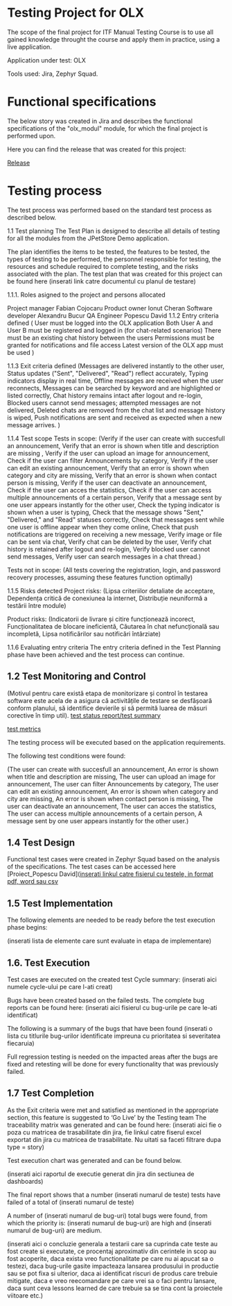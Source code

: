 # Testing Project for **OLX**
The scope of the final project for ITF Manual Testing Course is to use all gained knowledge throught the course and apply them in practice, using a live application.

Application under test: OLX

Tools used: Jira, Zephyr Squad.

# Functional specifications
The below story was created in Jira and describes the functional specifications of the "olx_modul" module, for which the final project is performed upon.

Here you can find the release that was created for this project:

[Release](https://github.com/davidgpop99/Manual_Testing_Project_For-OLX-.md/blob/main/release.png)

# Testing process
The test process was performed based on the standard test process as described below.

1.1 Test planning
The Test Plan is designed to describe all details of testing for all the modules from the JPetStore Demo application.

The plan identifies the items to be tested, the features to be tested, the types of testing to be performed, the personnel responsible for testing, the resources and schedule required to complete testing, and the risks associated with the plan. The test plan that was created for this project can be found here (inserati link catre documentul cu planul de testare)

1.1.1. Roles asigned to the project and persons allocated

Project manager Fabian Cojocaru
Product owner Ionut Cheran
Software developer Alexandru Bucur
QA Engineer Popescu David 
1.1.2 Entry criteria defined
( User must be logged into the OLX application
Both User A and User B must be registered and logged in (for chat-related scenarios)
There must be an existing chat history between the users
Permissions must be granted for notifications and file access
Latest version of the OLX app must be used
)

1.1.3 Exit criteria defined
(Messages are delivered instantly to the other user,
Status updates ("Sent", "Delivered", "Read") reflect accurately,
Typing indicators display in real time,
Offline messages are received when the user reconnects,
Messages can be searched by keyword and are highlighted or listed correctly,
Chat history remains intact after logout and re-login,
Blocked users cannot send messages; attempted messages are not delivered,
Deleted chats are removed from the chat list and message history is wiped,
Push notifications are sent and received as expected when a new message arrives.
)

1.1.4 Test scope
Tests in scope:
(Verify if the user can create with succesfull an announcement, Verify that an error is shown when title and description are missing
, Verify if the user can upload an image for announcement, Check if the user can filter Announcements by category, Verify if the user can edit an existing announcement, Verify that an error is shown when category and city are missing, Verify that an error is shown when contact person is missing, Verify if the user can deactivate an announcement, Check if the user can acces the statistics, Check if the user can access multiple announcements of a certain person, Verify that a message sent by one user appears instantly for the other user, Check the typing indicator is shown when a user is typing, Check that the message shows "Sent," "Delivered," and "Read" statuses correctly, Check that messages sent while one user is offline appear when they come online, Check that push notifications are triggered on receiving a new message, Verify image or file can be sent via chat, Verify chat can be deleted by the user, Verify chat history is retained after logout and re-login, Verify blocked user cannot send messages, Verify user can search messages in a chat thread.)

Tests not in scope:
(All tests covering the registration, login, and password recovery processes, assuming these features function optimally)

1.1.5 Risks detected
Project risks:
(Lipsa criteriilor detaliate de acceptare, Dependența critică de conexiunea la internet, Distribuție neuniformă a testării între module)

Product risks:
(Indicatorii de livrare și citire funcționează incorect, Funcționalitatea de blocare ineficientă, Căutarea în chat nefuncțională sau incompletă, Lipsa notificărilor sau notificări întârziate)

1.1.6 Evaluating entry criteria
The entry criteria defined in the Test Planning phase have been achieved and the test process can continue.

## 1.2 Test Monitoring and Control
(Motivul pentru care există etapa de monitorizare și control în testarea software este acela de a asigura că activitățile de testare se desfășoară conform planului, să identifice devierile și să permită luarea de măsuri corective în timp util). [test status report/test summary](https://github.com/davidgpop99/Manual_Testing_Project_For-OLX-.md/blob/main/testreportsummary.png) 

[test metrics](https://github.com/davidgpop99/Manual_Testing_Project_For-OLX-.md/blob/main/test%20metrics.png)

The testing process will be executed based on the application requirements. 

The following test conditions were found:

(The user can create with succesfull an announcement,
An error is shown when title and description are missing,
The user can upload an image for announcement,
The user can filter Announcements by category,
The user can edit an existing announcement,
An error is shown when category and city are missing,
An error is shown when contact person is missing,
The user can deactivate an announcement,
The user can acces the statistics,
The user can access multiple announcements of a certain person,
A message sent by one user appears instantly for the other user.)

## 1.4 Test Design
Functional test cases were created in Zephyr Squad based on the analysis of the specifications. The test cases can be accessed here [Proiect_Popescu David]([inserati linkul catre fisierul cu testele, in format pdf, word sau csv](https://github.com/davidgpop99/Manual_Testing_Project_For-OLX-.md/blob/main/Proiect_Popescu%20David.docx)

## 1.5 Test Implementation
The following elements are needed to be ready before the test execution phase begins:

(inserati lista de elemente care sunt evaluate in etapa de implementare)

## 1.6. Test Execution
Test cases are executed on the created test Cycle summary: (inserati aici numele cycle-ului pe care l-ati creat)

Bugs have been created based on the failed tests. The complete bug reports can be found here: (inserati aici fisierul cu bug-urile pe care le-ati identificat)

The following is a summary of the bugs that have been found (inserati o lista cu titlurile bug-urilor identificate impreuna cu prioritatea si severitatea fiecaruia)

Full regression testing is needed on the impacted areas after the bugs are fixed and retesting will be done for every functionality that was previously failed.

## 1.7 Test Completion
As the Exit criteria were met and satisfied as mentioned in the appropriate section, this feature is suggested to ‘Go Live’ by the Testing team
The traceability matrix was generated and can be found here: (inserati aici fie o poza cu matricea de trasabilitate din jira, fie linkul catre fiserul excel exportat din jira cu matricea de trasabilitate. Nu uitati sa faceti filtrare dupa type = story)

Test execution chart was generated and can be found below.

(inserati aici raportul de executie generat din jira din sectiunea de dashboards)

The final report shows that a number (inserati numarul de teste) tests have failed of a total of (inserati numarul de teste)

A number of (inserati numarul de bug-uri) total bugs were found, from which the priority is: (inserati numarul de bug-uri) are high and (inserati numarul de bug-uri) are medium.

(inserati aici o concluzie generala a testarii care sa cuprinda cate teste au fost create si executate, ce procentaj aproximativ din cerintele in scop au fost acoperite, daca exista vreo functionalitate pe care nu ai apucat sa o testezi, daca bug-urile gasite impacteaza lansarea produsului in productie sau se pot fixa si ulterior, daca ai identificat riscuri de produs care trebuie mitigate, daca e vreo reecomandare pe care vrei sa o faci pentru lansare, daca sunt ceva lessons learned de care trebuie sa se tina cont la proiectele viitoare etc.)

